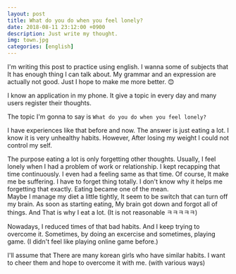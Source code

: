 ```yaml
---
layout: post
title: What do you do when you feel lonely?
date: 2018-08-11 23:12:00 +0900
description: Just write my thought. 
img: town.jpg
categories: [english]
---
```


I'm writing this post to practice using english.
I wanna some of subjects that It has enough thing I can talk about.
My grammar and an expression are actually not good.
Just I hope to make me more better. 😊

I know an application in my phone.
It give a topic in every day and many users register their thoughts.

The topic I'm gonna to say is `What do you do when you feel lonely?`

I have experiences like that before and now.
The answer is just eating a lot.
I know it is very unhealthy habits. 
However, After losing my weight I could not control my self.

The purpose eating a lot is only forgetting other thoughts.
Usually, I feel lonely when I had a problem of work or relationship.
I kept recapping that time continuously. I even had a feeling same as that time.
Of course, It make me be suffering.
I have to forget thing totally.
I don't know why it helps me forgetting that exactly. Eating became one of the mean.  
Maybe I manage my diet a little tightly, It seem to be switch that can turn off my brain.
As soon as starting eating, My brain got down and forgot all of things.
And That is why I eat a lot.
(It is not reasonable ㅋㅋㅋㅋㅋ)

Nowadays, I reduced times of that bad habits.
And I keep trying to overcome it. 
Sometimes, by doing an excercise and sometimes, playing game.
(I didn't feel like playing online game before.)

I'll assume that There are many korean girls who have similar habits.
I want to cheer them and hope to overcome it with me. (with various ways)